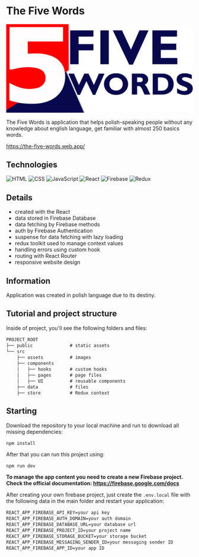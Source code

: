 # The Five Words

![tutorial thumbnail](./src/assets/5fivewords.png)

The Five Words is application that helps polish-speaking people without any knowledge about english language, get familiar with almost 250 basics words.

https://the-five-words.web.app/

## Technologies

![HTML](https://img.shields.io/badge/HTML5-E34F26?style=for-the-badge&logo=html5&logoColor=white)
![CSS](https://img.shields.io/badge/CSS3-1572B6?style=for-the-badge&logo=css3&logoColor=white)
![JavaScript](https://img.shields.io/badge/JavaScript-323330?style=for-the-badge&logo=javascript&logoColor=F7DF1E)
![React](https://img.shields.io/badge/React-20232A?style=for-the-badge&logo=react&logoColor=61DAFB)
![Firebase](https://img.shields.io/badge/firebase-ffca28?style=for-the-badge&logo=firebase&logoColor=black)
![Redux](https://img.shields.io/badge/Redux-764ABC?style=for-the-badge&logo=Redux)

## Details

- created with the React
- data stored in Firebase Database
- data fetching by Firebase methods
- auth by Firebase Authentication
- suspense for data fetching with lazy loading
- redux toolkit used to manage context values
- handling errors using custom hook
- routing with React Router
- responsive website design

## Information

Application was created in polish language due to its destiny.

## Tutorial and project structure

Inside of project, you'll see the following folders and files:

```
PROJECT_ROOT
├── public              # static assets
└── src
    ├── assets          # images
    ├── components
    │   ├── hooks       # custom hooks
    │   ├── pages       # page files
    │   ├── UI          # reusable components
    ├── data            # files
    ├── store           # Redux context
```

## Starting

Download the repository to your local machine and run to download all missing dependencies:

```
npm install
```

After that you can run this project using:

```
npm run dev
```

**To manage the app content you need to create a new Firebase project. Check the official documentation: https://firebase.google.com/docs**

After creating your own firebase project, just create the `.env.local` file with the following data in the main folder and restart your application:

```
REACT_APP_FIREBASE_API_KEY=your api key
REACT_APP_FIREBASE_AUTH_DOMAIN=your auth domain
REACT_APP_FIREBASE_DATABASE_URL=your database url
REACT_APP_FIREBASE_PROJECT_ID=your project name
REACT_APP_FIREBASE_STORAGE_BUCKET=your storage bucket
REACT_APP_FIREBASE_MESSAGING_SENDER_ID=your messaging sender ID
REACT_APP_FIREBASE_APP_ID=your app ID
```
